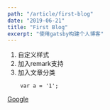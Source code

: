 ```yaml
---
path: "/article/first-blog"
date: "2019-06-21"
title: "First Blog"
excerpt: "使用gatsby构建个人博客"
---
```


1. 自定义样式
2. 加入remark支持
3. 加入文章分类

```
    var a = '1';
```

[Google](http://www.google.com/)
